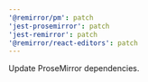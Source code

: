 ```yaml
---
'@remirror/pm': patch
'jest-prosemirror': patch
'jest-remirror': patch
'@remirror/react-editors': patch
---
```


Update ProseMirror dependencies.
